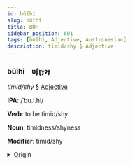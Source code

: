 ```yaml
---
id: bûîhî
slug: bûîhî
title: BÛH
sidebar_position: 601
tags: [bûîhî, Adjective, Austronesian]
description: timid/shy § Adjective
---
```


### bûîhî&emsp;<span kind="abugida">ʋʄɽɟɂɟ</span>

*timid/shy* **§** [Adjective](../../tags/Adjective)

**IPA**: /ˈbu.i.hi/

**Verb**: to be timid/shy

**Noun**: timidness/shyness

**Modifier**: timid/shy

<details>
    <summary>Origin</summary>
    Māori pūihi [puːihi]<br/>
    <em>Austronesian Language Family</em>
</details>